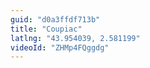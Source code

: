 ```yaml
---
guid: "d0a3ffdf713b"
title: "Coupiac"
latlng: "43.954039, 2.581199"
videoId: "ZHMp4FQggdg" 
---
```


